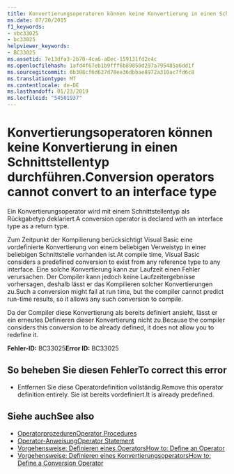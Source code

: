 ```yaml
---
title: Konvertierungsoperatoren können keine Konvertierung in einen Schnittstellentyp durchführen.
ms.date: 07/20/2015
f1_keywords:
- vbc33025
- bc33025
helpviewer_keywords:
- BC33025
ms.assetid: 7e13dfa3-2b70-4ca6-a8ec-159131fd2c4c
ms.openlocfilehash: 1afd4f67eb1b9fff6b89850d297a795485a6dd1f
ms.sourcegitcommit: 6b308cf6d627d78ee36dbbae8972a310ac7fd6c8
ms.translationtype: MT
ms.contentlocale: de-DE
ms.lasthandoff: 01/23/2019
ms.locfileid: "54501937"
---
```

# <a name="conversion-operators-cannot-convert-to-an-interface-type"></a><span data-ttu-id="d215e-102">Konvertierungsoperatoren können keine Konvertierung in einen Schnittstellentyp durchführen.</span><span class="sxs-lookup"><span data-stu-id="d215e-102">Conversion operators cannot convert to an interface type</span></span>
<span data-ttu-id="d215e-103">Ein Konvertierungsoperator wird mit einem Schnittstellentyp als Rückgabetyp deklariert.</span><span class="sxs-lookup"><span data-stu-id="d215e-103">A conversion operator is declared with an interface type as a return type.</span></span>  
  
 <span data-ttu-id="d215e-104">Zum Zeitpunkt der Kompilierung berücksichtigt Visual Basic eine vordefinierte Konvertierung von einem beliebigen Verweistyp in einer beliebigen Schnittstelle vorhanden ist.</span><span class="sxs-lookup"><span data-stu-id="d215e-104">At compile time, Visual Basic considers a predefined conversion to exist from any reference type to any interface.</span></span> <span data-ttu-id="d215e-105">Eine solche Konvertierung kann zur Laufzeit einen Fehler verursachen. Der Compiler kann jedoch keine Laufzeitergebnisse vorhersagen, deshalb lässt er das Kompilieren solcher Konvertierungen zu.</span><span class="sxs-lookup"><span data-stu-id="d215e-105">Such a conversion might fail at run time, but the compiler cannot predict run-time results, so it allows any such conversion to compile.</span></span>  
  
 <span data-ttu-id="d215e-106">Da der Compiler diese Konvertierung als bereits definiert ansieht, lässt er ein erneutes Definieren dieser Konvertierung nicht zu.</span><span class="sxs-lookup"><span data-stu-id="d215e-106">Because the compiler considers this conversion to be already defined, it does not allow you to redefine it.</span></span>  
  
 <span data-ttu-id="d215e-107">**Fehler-ID:** BC33025</span><span class="sxs-lookup"><span data-stu-id="d215e-107">**Error ID:** BC33025</span></span>  
  
## <a name="to-correct-this-error"></a><span data-ttu-id="d215e-108">So beheben Sie diesen Fehler</span><span class="sxs-lookup"><span data-stu-id="d215e-108">To correct this error</span></span>  
  
-   <span data-ttu-id="d215e-109">Entfernen Sie diese Operatordefinition vollständig.</span><span class="sxs-lookup"><span data-stu-id="d215e-109">Remove this operator definition entirely.</span></span> <span data-ttu-id="d215e-110">Sie ist bereits vordefiniert.</span><span class="sxs-lookup"><span data-stu-id="d215e-110">It is already predefined.</span></span>  
  
## <a name="see-also"></a><span data-ttu-id="d215e-111">Siehe auch</span><span class="sxs-lookup"><span data-stu-id="d215e-111">See also</span></span>
- [<span data-ttu-id="d215e-112">Operatorprozeduren</span><span class="sxs-lookup"><span data-stu-id="d215e-112">Operator Procedures</span></span>](../../visual-basic/programming-guide/language-features/procedures/operator-procedures.md)
- [<span data-ttu-id="d215e-113">Operator-Anweisung</span><span class="sxs-lookup"><span data-stu-id="d215e-113">Operator Statement</span></span>](../../visual-basic/language-reference/statements/operator-statement.md)
- [<span data-ttu-id="d215e-114">Vorgehensweise: Definieren eines Operators</span><span class="sxs-lookup"><span data-stu-id="d215e-114">How to: Define an Operator</span></span>](../../visual-basic/programming-guide/language-features/procedures/how-to-define-an-operator.md)
- [<span data-ttu-id="d215e-115">Vorgehensweise: Definieren eines Konvertierungsoperators</span><span class="sxs-lookup"><span data-stu-id="d215e-115">How to: Define a Conversion Operator</span></span>](../../visual-basic/programming-guide/language-features/procedures/how-to-define-a-conversion-operator.md)

